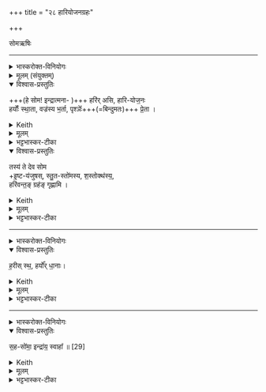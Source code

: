 +++
title = "२८ हारियोजनग्रहः"

+++

सोमऋषिः

_______
<details><summary>भास्करोक्त-विनियोगः</summary>

1हारियोजनं गृह्णाति - हरिरसीति ॥ 
</details>

<details><summary>मूलम् (संयुक्तम्)</summary>

हरि॑रसि हारियोज॒नो हर्योः᳚ स्था॒ता वज्र॑स्य भ॒र्ता पृश्ञेः᳚ प्रे॒ता तस्य॑ ते देव सोमे॒ष्टय॑जुषस्स्तु॒तस्तो॑मस्य श॒स्तोक्थ॑स्य॒ हरि॑वन्त॒ङ्ग्रह॑ङ्गृह्णामि 
</details>

<details open><summary>विश्वास-प्रस्तुतिः</summary>

+++(हे सोम! इन्द्रात्मना- )+++ हरि॑र् असि, हारि-योज॒नः   
हर्योः᳚ स्था॒ता, वज्र॑स्य भ॒र्ता, पृश्ञेः᳚+++(=बिन्दुमतः)+++ प्रे॒ता ।
</details>

<details><summary>Keith</summary>

Thou art a bay, yoker of bays,  
mounter on the bays, bearer of the bolt, lover of Prśni;
</details>

<details><summary>मूलम्</summary>

हरि॑रसि हारियोज॒नः   
हर्योः᳚ स्था॒ता वज्र॑स्य भ॒र्ता पृश्ञेः᳚ प्रे॒ता ।
</details>

<details><summary>भट्टभास्कर-टीका</summary>

सोम एवोच्यते । हरिरिन्द्रः स एव त्वम् असीतीन्द्रात्मना सोमस् स्तूयते । यद्वा - हरिर्हर्ता अभिमतानां श्रेयसामाहर्ता त्वमसि । हारियोजनः, हरिः अश्वविशेषः योजनो वाहनं यस्य स हरियोजनः इन्द्रः, तस्य स्वभूतः हारियोजनः, ऐन्द्रोसीत्यर्थः ।

हर्योः स्थाता, हर्योरश्वयोः स्थाता, इन्द्ररूपत्वात्, हरिभ्यां भक्षितऋजीषरूपत्वाद्वा । वज्रस्य भर्ता धारयिता इन्द्ररूपत्वादेव । पृष्नेः प्रेता, **पृश्नेर्** अन्नस्य याग-साधनद्वारेण **प्रेता** प्रेरयिता प्रापयिता वा । प्रीङ् तर्पणे ।
</details>

<details open><summary>विश्वास-प्रस्तुतिः</summary>

तस्य॑ ते देव सोम  
+इ॒ष्ट-य॑जुषस्, स्तु॒त-स्तो॑मस्य, श॒स्तोक्थ॑स्य॒,  
हरि॑वन्त॒ङ् ग्रह॑ङ् गृह्णामि  ।
</details>

<details><summary>Keith</summary>

to thee, O god Soma,  
for whom the formula of sacrifice is uttered, the song sung,  the hymn recited,  
I draw the cup connected with the bays.
</details>


<details><summary>मूलम्</summary>

तस्य॑ ते देव सोमे॒ष्टय॑जुषस्स्तु॒तस्तो॑मस्य श॒स्तोक्थ॑स्य॒ हरि॑वन्त॒ङ्ग्रह॑ङ्गृह्णामि  ।
</details>

<details><summary>भट्टभास्कर-टीका</summary>

हे **सोम देव तस्य** तादृशस्य **ते** तव  
**इष्टयजुषः** अध्वर्युभिर्यज्ञे इष्टानि विनियुक्तानि सर्वाणि यजूंषि प्रायोगत्वत्संस्कारार्थानीति इष्टयजुष्ट्वम् ।  
**स्तुतस्तोमस्य** उद्गातृभिश्च स्तुतास्सोमाः स्तोत्राणि त्वदर्थमिति स्तुतस्तोमत्वम् ।  
**शस्तोक्थस्य** होतृभिश्शस्तान्युक्थानि शस्त्राणि त्वदर्थमिति शस्तोक्थत्वम् ।  
यद् वेन्द्ररूपत्वात् सर्वम् उपपद्यते । 

तस्य तव विशेष सस्कार-संस्कृतस्य **हरिवन्तं** हरिमन्तं **ग्रहं गृह्णामि**, आग्रयणस्थालीगतस्य सर्वस्य गृह्यमाणत्वात् । तस्येत्यन्त्यात् [स्येत्यादेः?] कर्मणि षष्ठ्यन्तत्वात्तादृशं हरिवन्तं इन्द्रवन्तं ग्रहं गृह्णामीति । 'छन्दसीरः' इति मतुपो वत्वम् ॥
</details>

_______
<details><summary>भास्करोक्त-विनियोगः</summary>

2धानाभिश्श्रीणाति - हरीः स्थेति ॥ 
</details>

<details open><summary>विश्वास-प्रस्तुतिः</summary>

ह॒रीस् स्थ॒, हर्यो᳚र् धा॒नाः।
</details>

<details><summary>Keith</summary>

Ye two are bays; ye are the grains for the bays,
</details>


<details><summary>मूलम्</summary>

ह॒रीस्स्थ॒ हर्यो᳚र् धा॒नाः।
</details>

<details><summary>भट्टभास्कर-टीका</summary>

हरिभ्यां तद्वानिन्द्रो लक्ष्यते । ततस्ताद ृशेन्द्रात्म तया धानास्स्तूयन्ते । तत इन्द्रप्रियतया इन्द्राभेदेन स्तुतिः । यद्वा - अश्वात्मतया धानास्स्तूयन्ते । इन्द्रार्थं हे धानाः हरीः स्थ ।  

किञ्च - हर्योरश्वयोर्धानास्थ हरिवत इन्द्रस्येति भावः । 'इन्द्रो वृत्रमहन् तस्य शीर्षकपालमुदौब्जत्' इत्यादि ब्राह्मणम्  ॥
</details>

_______
<details><summary>भास्करोक्त-विनियोगः</summary>

3जुहोति 
</details>

<details open><summary>विश्वास-प्रस्तुतिः</summary>

स॒ह-सो॑मा॒  इन्द्रा॑य॒ स्वाहा᳚ ॥ [29]  
</details>

<details><summary>Keith</summary>

mixed with Soma.  
To Indra hail!
</details>


<details><summary>मूलम्</summary>

स॒हसो॑मा॒ इन्द्रा॑य॒ स्वाहा᳚ ॥ [29]  
</details>

<details><summary>भट्टभास्कर-टीका</summary>

सहसोमाः सोमेन सहिताः । 'वोपसर्जनस्य' इति पाक्षिकत्वात् सभावाभावः । हे धाना ईदृश्यो यूयमिन्द्राय स्वाहा स्वाहुतास्थ ॥
</details>
